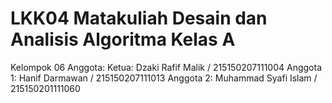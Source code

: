 # LKK04 Matakuliah Desain dan Analisis Algoritma Kelas A
 Kelompok 06
 Anggota:
 Ketua: Dzaki Rafif Malik / 215150207111004
 Anggota 1: Hanif Darmawan / 215150207111013
 Anggota 2: Muhammad Syafi Islam / 215150201111060

